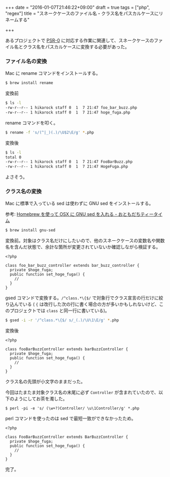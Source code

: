 +++
date = "2016-01-07T21:46:22+09:00"
draft = true
tags = ["php", "regex"]
title = "スネークケースのファイル名・クラス名をパスカルケースにリネームする"

+++

あるプロジェクトで [PSR-0](http://www.php-fig.org/psr/psr-0/) に対応する作業に関連して、スネークケースのファイル名とクラス名をパスカルケースに変換する必要があった。

<!--more-->

### ファイル名の変換

Mac に rename コマンドをインストールする。

```bash
$ brew install rename
```

変換前

```bash
$ ls -l
-rw-r--r-- 1 hikarock staff 0  1  7 21:47 foo_bar_buzz.php
-rw-r--r-- 1 hikarock staff 0  1  7 21:47 hoge_fuga.php
```

rename コマンドを叩く。

```bash
$ rename -f 's/(^|_)(.)/\U$2\E/g' *.php
```

変換後

```bash
$ ls -l
total 0
-rw-r--r-- 1 hikarock staff 0  1  7 21:47 FooBarBuzz.php
-rw-r--r-- 1 hikarock staff 0  1  7 21:47 HogeFuga.php
```

よさそう。

### クラス名の変換

Mac に標準で入っている sed は使わずに GNU sed をインストールする。

参考: [Homebrew を使って OSX に GNU sed を入れる - おともだちティータイム](http://shunirr.hatenablog.jp/entry/2012/12/19/160544)

```bash
$ brew install gnu-sed
```

変換前。対象はクラス名だけにしたいので、他のスネークケースの変数名や関数名を含んだ状態で、余計な箇所が変更されていないか確認しながら検証する。

```
<?php

class foo_bar_buzz_controller extends bar_buzz_controller {
  private $hoge_fuga;
  public function set_hoge_fuga() {
    //
  }
}
```

gsed コマンドで変換する。`/^class.*\{$/` で対象行でクラス宣言の行だけに絞り込んでいる ( `{` は改行した次の行に書く場合の方が多いかもしれないけど、このプロジェクトでは `class` と同一行に書いている)。


```bash
$ gsed -i -r '/^class.*\{$/ s/_(.)/\U\1\E/g' *.php
```

変換後

```
<?php

class fooBarBuzzController extends barBuzzController {
  private $hoge_fuga;
  public function set_hoge_fuga() {
    //
  }
}
```

クラス名の先頭が小文字のままだった。

今回はたまたま対象クラス名の末尾に必ず `Controller` が含まれていたので、以下のようにしてお茶を濁した。

```
$ perl -pi -e 's/ (\w+?)Controller/ \u\1Controller/g' *.php
```

perl コマンドを使ったのは sed で最短一致ができなかったため。

```
<?php

class FooBarBuzzController extends BarBuzzController {
  private $hoge_fuga;
  public function set_hoge_fuga() {
    //
  }
}
```

完了。

